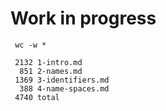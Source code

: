 # Work in progress


```
 wc -w *

 2132 1-intro.md
  851 2-names.md
 1369 3-identifiers.md
  388 4-name-spaces.md
 4740 total
```